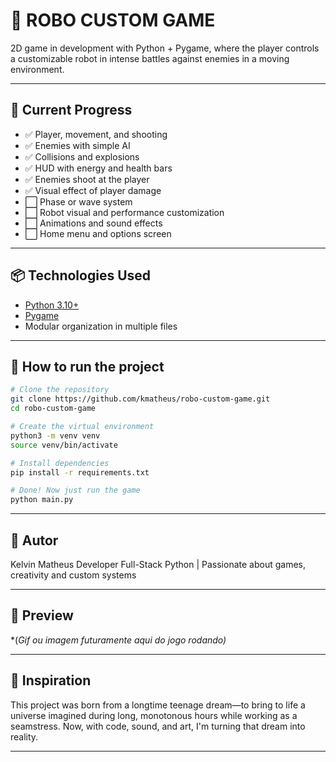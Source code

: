 # 🤖 ROBO CUSTOM GAME

2D game in development with Python + Pygame, where the player controls a customizable robot in intense battles against enemies in a moving environment.

---

## 🚀 Current Progress

- ✅ Player, movement, and shooting
- ✅ Enemies with simple AI
- ✅ Collisions and explosions
- ✅ HUD with energy and health bars
- ✅ Enemies shoot at the player
- ✅ Visual effect of player damage
- ⬜️ Phase or wave system
- ⬜️ Robot visual and performance customization
- ⬜️ Animations and sound effects
- ⬜️ Home menu and options screen

---

## 📦 Technologies Used

* [Python 3.10+](https://www.python.org/)
* [Pygame](https://www.pygame.org/news)
* Modular organization in multiple files

---

## 📁 How to run the project

```bash
# Clone the repository
git clone https://github.com/kmatheus/robo-custom-game.git
cd robo-custom-game

# Create the virtual environment
python3 -m venv venv
source venv/bin/activate

# Install dependencies
pip install -r requirements.txt

# Done! Now just run the game
python main.py
```

---

## 👤 Autor

Kelvin Matheus
Developer Full-Stack Python | Passionate about games, creativity and custom systems

---

## 📸 Preview

\*(*Gif ou imagem futuramente aqui do jogo rodando)*

---

## 🧠 Inspiration

This project was born from a longtime teenage dream—to bring to life a universe imagined during long, monotonous hours while working as a seamstress. Now, with code, sound, and art, I'm turning that dream into reality.

---
